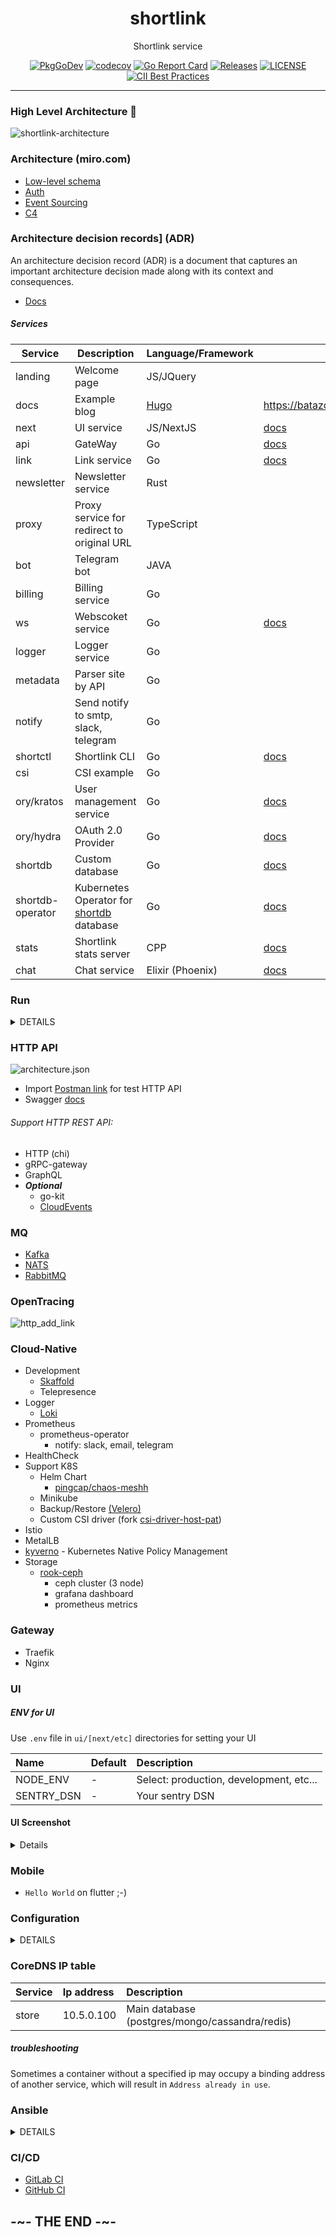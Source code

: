 <div align="center">

# shortlink

Shortlink service 

[![PkgGoDev](https://pkg.go.dev/badge/mod/github.com/batazor/shortlink)](https://pkg.go.dev/mod/github.com/batazor/shortlink)
[![codecov](https://codecov.io/gh/batazor/shortlink/branch/main/graph/badge.svg?token=Wxz5bI4QzF)](https://codecov.io/gh/batazor/shortlink)
[![Go Report Card](https://goreportcard.com/badge/github.com/batazor/shortlink)](https://goreportcard.com/report/github.com/batazor/shortlink)
[![Releases](https://img.shields.io/github/release-pre/batazor/shortlink.svg)](https://github.com/batazor/shortlink/releases)
[![LICENSE](https://img.shields.io/github/license/batazor/shortlink.svg)](https://github.com/batazor/shortlink/blob/main/LICENSE)
[![CII Best Practices](https://bestpractices.coreinfrastructure.org/projects/3510/badge)](https://bestpractices.coreinfrastructure.org/projects/3510)

</div>

<hr />

### High Level Architecture 🚀

![shortlink-architecture](./docs/shortlink-architecture.png)

### Architecture (miro.com)

- [Low-level schema](https://miro.com/app/board/o9J_laImQpo=/)
- [Auth](https://miro.com/app/board/o9J_lA5Wmhg=/)
- [Event Sourcing](https://miro.com/app/board/o9J_l-6o1U0=/)
- [C4](./docs/c4)

### Architecture decision records] (ADR)

An architecture decision record (ADR) is a document that captures an important architecture decision 
made along with its context and consequences.

+ [Docs](https://github.com/joelparkerhenderson/architecture-decision-record)

##### Services

| Service          | Description                                                             | Language/Framework        | Docs                                        |
|------------------|-------------------------------------------------------------------------|---------------------------|---------------------------------------------|
| landing          | Welcome page                                                            | JS/JQuery                 |                                             |
| docs             | Example blog                                                            | [Hugo](https://gohugo.io) | https://batazor.github.io/shortlink/        |
| next             | UI service                                                              | JS/NextJS                 | [docs](./ui/next/README.md)                 |
| api              | GateWay                                                                 | Go                        | [docs](./docs/services/README.md)           |
| link             | Link service                                                            | Go                        | [docs](./docs/services/README.md)           |
| newsletter       | Newsletter service                                                      | Rust                      |                                             |
| proxy            | Proxy service for redirect to original URL                              | TypeScript                |                                             |
| bot              | Telegram bot                                                            | JAVA                      |                                             |
| billing          | Billing service                                                         | Go                        |                                             |
| ws               | Webscoket service                                                       | Go                        | [docs](./internal/services/ws/README.md)    |
| logger           | Logger service                                                          | Go                        |                                             |
| metadata         | Parser site by API                                                      | Go                        |                                             |
| notify           | Send notify to smtp, slack, telegram                                    | Go                        |                                             |
| shortctl         | Shortlink CLI                                                           | Go                        | [docs](./docs/shortctl.md)                  |
| csi              | CSI example                                                             | Go                        |                                             |
| ory/kratos       | User management service                                                 | Go                        | [docs](https://www.ory.sh/kratos/docs/)     |
| ory/hydra        | OAuth 2.0 Provider                                                      | Go                        | [docs](https://www.ory.sh/keto/docs/)       |
| shortdb          | Custom database                                                         | Go                        | [docs](./pkg/shortdb/README.md)             |
| shortdb-operator | Kubernetes Operator for [shortdb]((./pkg/shortdb/README.md)) database   | Go                        | [docs](./pkg/shortdb-operator/README.md)    |
| stats            | Shortlink stats server                                                  | CPP                       | [docs](./internal/services/stats/README.md) |
| chat             | Chat service                                                            | Elixir (Phoenix)          | [docs](./internal/services/chat/README.md)   |

### Run

<details><summary>DETAILS</summary>
<p>

##### Require

###### Install GIT sub-repository

```
git submodule update --init --recursive
```

##### docker-compose

###### For run
```
make run
```

###### For down
```
make down
```


##### Kubernetes (1.19+)

###### For run
```
make minikube-up
make helm-shortlink-up
```

###### For down
```
make minikube-down
```

##### Skaffold [(link)](https://skaffold.dev/)

###### For run
```
make skaffold-init
make skaffold-up
```

###### For down
```
make skaffold-down
```

###### Debug mode
```
make skaffold-debug
```

</p>
</details>

### HTTP API

![architecture.json](./docs/architecture.png)

+ Import [Postman link](./docs/shortlink.postman_collection.json) for
  test HTTP API
+ Swagger [docs](https://shortlink-org.gitlab.io/shortlink)

###### Support HTTP REST API:

- HTTP (chi)
- gRPC-gateway
- GraphQL
- ***Optional***
    - go-kit
    - [CloudEvents](https://cloudevents.io/)

### MQ

+ [Kafka](https://kafka.apache.org/)
+ [NATS](https://nats.io/)
+ [RabbitMQ](https://www.rabbitmq.com/)

### OpenTracing

![http_add_link](./docs/opentracing_add_link.png)

### Cloud-Native

+ Development
  + [Skaffold](https://skaffold.dev/)
  + Telepresence
+ Logger
  + [Loki](./docs/logger.md)
+ Prometheus
  + prometheus-operator
    + notify: slack, email, telegram
+ HealthCheck
+ Support K8S
  + Helm Chart
    + [pingcap/chaos-meshh](https://github.com/pingcap/chaos-mesh)
  + Minikube
  + Backup/Restore [(Velero)](https://velero.io/)
  + Custom CSI driver (fork [csi-driver-host-pat](https://github.com/kubernetes-csi/csi-driver-host-path))
+ Istio
+ MetalLB
+ [kyverno](https://kyverno.io/) - Kubernetes Native Policy Management
+ Storage
  + [rook-ceph](https://rook.io/)
    + ceph cluster (3 node)
    + grafana dashboard
    + prometheus metrics

### Gateway

+ Traefik
+ Nginx

### UI

##### ENV for UI

Use `.env` file in `ui/[next/etc]` directories for setting your UI


| Name                | Default                                                     | Description                                                                                    |
|:--------------------|:------------------------------------------------------------|:-----------------------------------------------------------------------------------------------|
| NODE_ENV            | -                                                           | Select: production, development, etc...                                                        |
| SENTRY_DSN          | -                                                           | Your sentry DSN                                                                                |

#### UI Screenshot

<details>

| Describe                | Screenshot                           |
|-------------------------|--------------------------------------|
| Link Table              | ![link table](./docs/next-js-ui.png) |

</details>

### Mobile

+ `Hello World` on flutter ;-)

### Configuration

<details><summary>DETAILS</summary>
<p>

##### [12 factors: ENV](https://12factor.net/config)

[View ENV Variables](./docs/env.md)

</p>
</details>

### CoreDNS IP table

| Service | Ip address | Description                                    |
|:--------|:-----------|:-----------------------------------------------|
| store   | 10.5.0.100 | Main database (postgres/mongo/cassandra/redis) |

##### troubleshooting

Sometimes a container without a specified ip may occupy a binding
address of another service, which will result in `Address already in
use`.

### Ansible

<details><summary>DETAILS</summary>
<p>

##### Vagrant

```
cd ops/vagrant
vagrant up

cd ops/ansible
ansible-playbook playbooks/playbook.yml
```

##### DNS/HTTP

+ `ui-next.shortlink.vagrant:8081`

</p>
</details>

### CI/CD

- [GitLab CI](./ops/gitlab/README.md)
- [GitHub CI](./.github/DOCS.md)

## -~- THE END -~-

[mergify]: https://mergify.io
[mergify-status]: https://img.shields.io/endpoint.svg?url=https://dashboard.mergify.io/badges/batazor/shortlink&style=flat
